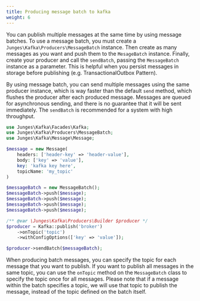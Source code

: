 ```yaml
---
title: Producing message batch to kafka
weight: 6
---
```


You can publish multiple messages at the same time by using message batches.
To use a message batch, you must create a `Junges\Kafka\Producers\MessageBatch` instance.
Then create as many messages as you want and push them to the `MesageBatch` instance.
Finally, create your producer and call the `sendBatch`, passing the `MessageBatch` instance as a parameter.
This is helpful when you persist messages in storage before publishing (e.g. TransactionalOutbox Pattern).

By using message batch, you can send multiple messages using the same producer instance, which is way faster than the default `send` method, which flushes the producer after each produced message.
Messages are queued for asynchronous sending, and there is no guarantee that it will be sent immediately. The `sendBatch` is recommended for a system with high throughput.

```php
use Junges\Kafka\Facades\Kafka;
use Junges\Kafka\Producers\MessageBatch;
use Junges\Kafka\Message\Message;

$message = new Message(
    headers: ['header-key' => 'header-value'],
    body: ['key' => 'value'],
    key: 'kafka key here',
    topicName: 'my_topic'
)

$messageBatch = new MessageBatch();
$messageBatch->push($message);
$messageBatch->push($message);
$messageBatch->push($message);
$messageBatch->push($message);

/** @var \Junges\Kafka\Producers\Builder $producer */
$producer = Kafka::publish('broker')
    ->onTopic('topic')
    ->withConfigOptions(['key' => 'value']);

$producer->sendBatch($messageBatch);
```

When producing batch messages, you can specify the topic for each message that you want to publish. If you want to publish all messages in the same topic,
you can use the `onTopic` method on the `MessageBatch` class to specify the topic once for all messages. Please note that
if a message within the batch specifies a topic, we will use that topic to publish the message, instead of the topic defined on the 
batch itself.